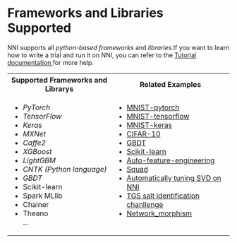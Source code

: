 # Frameworks and Libraries Supported 
NNI supports all <i>python-based frameworks</i> and <i>libraries</i>.If you want to learn how to write a trial and run it on NNI, you can refer to the [Tutorial documentation ](TrialExample/Trials.md)for more help.


<table>
  <tr>
    <th width="350"><b>Supported Frameworks and Librarys</b></th>
    <th width="350"><b>Related Examples</b></th>
  </tr>
  <tr>
    <td valign="top"><ul>
        <li><i>PyTorch</li>
        <li>TensorFlow</li>
        <li>Keras</li>
        <li>MXNet</li>
        <li>Caffe2</li>
        <li>XGBoost</li>
        <li>LightGBM</li>
        <li>CNTK (Python language)</li>
        <li>GBDT</li></i>
        <li>Scikit-learn</li> 
        <li>Spark MLlib</li>
        <li>Chainer</li>
        <li>Theano</li>  
        ...
    </ul></td>
    <td valign="top">
    <ul>
    <li><a href="../../examples/trials/mnist-distributed-pytorch">MNIST-pytorch</a><br/></li>
    <li><a href="../../examples/trials/mnist-distributed">MNIST-tensorflow</a><br/></li>
    <li><a href="../../examples/trials/mnist-keras">MNIST-keras</a><br/></li>
    <li><a href="TrialExample/Cifar10Examples.md">CIFAR-10</a><br/></li>
    <li><a href="TrialExample/GbdtExample.md">GBDT</a><br/></li>
    <li><a href="TrialExample/SklearnExamples.md">Scikit-learn</a><br/></li>
    <li><a href="../../examples/trials/auto-feature-engineering/README.md">Auto-feature-engineering</a><br/></li>
    <li><a href="../../examples/trials/ga_squad/README.md">Squad</a><br/></li>
    <li><a href="CommunitySharings/RecommendersSvd.md">Automatically tuning SVD on NNI</a><br/></li>
    <li><a href="../../examples/trials/kaggle-tgs-salt/README.md">TGS salt identification chanllenge</a><br/></li>
    <li><a href="../../examples/trials/network_morphism/README.md">Network_morphism</a><br/></li>
    </ul></td>
  </tr>
</table>






